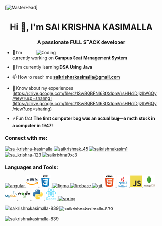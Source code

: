 [![MasterHead](https://static.vecteezy.com/system/resources/previews/000/523/378/original/web-development-application-design-coding-and-programming-on-laptop-and-smartphone-concept-with-programming-language-and-program-code-and-layout-on-screen-vector.jpg)]
 <h1 align="center">Hi 👋, I'm SAI KRISHNA KASIMALLA</h1>
<h3 align="center">A passionate FULL STACK developer</h3>
<img align="right" alt="Coding" width="400" src="https://user-images.githubusercontent.com/55389276/140866485-8fb1c876-9a8f-4d6a-98dc-08c4981eaf70.gif">

- 🔭 I’m currently working on **Campus Seat Management System**

- 🌱 I’m currently learning **DSA Using Java**

- 📫 How to reach me **saikrishnakasimalla@gmail.com**

- 📄 Know about my experiences [https://drive.google.com/file/d/1SwBQBFNl6BtXdpmVrsHHoiDIjzlbV6Qy/view?usp=sharing](https://drive.google.com/file/d/1SwBQBFNl6BtXdpmVrsHHoiDIjzlbV6Qy/view?usp=sharing)

- ⚡ Fun fact **The first computer bug was an actual bug—a moth stuck in a computer in 1947!**

<h3 align="left">Connect with me:</h3>
<p align="left">
<a href="https://linkedin.com/in/sai-krishna-kasimalla" target="blank"><img align="center" src="https://raw.githubusercontent.com/rahuldkjain/github-profile-readme-generator/master/src/images/icons/Social/linked-in-alt.svg" alt="sai-krishna-kasimalla" height="30" width="40" /></a>
<a href="https://www.codechef.com/users/saikrishnak_45" target="blank"><img align="center" src="https://cdn.jsdelivr.net/npm/simple-icons@3.1.0/icons/codechef.svg" alt="saikrishnak_45" height="30" width="40" /></a>
<a href="https://www.hackerrank.com/saikrishnakasim1" target="blank"><img align="center" src="https://raw.githubusercontent.com/rahuldkjain/github-profile-readme-generator/master/src/images/icons/Social/hackerrank.svg" alt="saikrishnakasim1" height="30" width="40" /></a>
<a href="https://www.leetcode.com/sai_krishna-123" target="blank"><img align="center" src="https://raw.githubusercontent.com/rahuldkjain/github-profile-readme-generator/master/src/images/icons/Social/leet-code.svg" alt="sai_krishna-123" height="30" width="40" /></a>
<a href="https://auth.geeksforgeeks.org/user/saikrishna9xc3" target="blank"><img align="center" src="https://raw.githubusercontent.com/rahuldkjain/github-profile-readme-generator/master/src/images/icons/Social/geeks-for-geeks.svg" alt="saikrishna9xc3" height="30" width="40" /></a>
</p>

<h3 align="left">Languages and Tools:</h3>
<p align="left"> <a href="https://angular.io" target="_blank" rel="noreferrer"> <img src="https://angular.io/assets/images/logos/angular/angular.svg" alt="angular" width="40" height="40"/> </a> <a href="https://aws.amazon.com" target="_blank" rel="noreferrer"> <img src="https://raw.githubusercontent.com/devicons/devicon/master/icons/amazonwebservices/amazonwebservices-original-wordmark.svg" alt="aws" width="40" height="40"/> </a> <a href="https://www.w3schools.com/css/" target="_blank" rel="noreferrer"> <img src="https://raw.githubusercontent.com/devicons/devicon/master/icons/css3/css3-original-wordmark.svg" alt="css3" width="40" height="40"/> </a> <a href="https://www.figma.com/" target="_blank" rel="noreferrer"> <img src="https://www.vectorlogo.zone/logos/figma/figma-icon.svg" alt="figma" width="40" height="40"/> </a> <a href="https://firebase.google.com/" target="_blank" rel="noreferrer"> <img src="https://www.vectorlogo.zone/logos/firebase/firebase-icon.svg" alt="firebase" width="40" height="40"/> </a> <a href="https://git-scm.com/" target="_blank" rel="noreferrer"> <img src="https://www.vectorlogo.zone/logos/git-scm/git-scm-icon.svg" alt="git" width="40" height="40"/> </a> <a href="https://www.w3.org/html/" target="_blank" rel="noreferrer"> <img src="https://raw.githubusercontent.com/devicons/devicon/master/icons/html5/html5-original-wordmark.svg" alt="html5" width="40" height="40"/> </a> <a href="https://www.java.com" target="_blank" rel="noreferrer"> <img src="https://raw.githubusercontent.com/devicons/devicon/master/icons/java/java-original.svg" alt="java" width="40" height="40"/> </a> <a href="https://developer.mozilla.org/en-US/docs/Web/JavaScript" target="_blank" rel="noreferrer"> <img src="https://raw.githubusercontent.com/devicons/devicon/master/icons/javascript/javascript-original.svg" alt="javascript" width="40" height="40"/> </a> <a href="https://www.mongodb.com/" target="_blank" rel="noreferrer"> <img src="https://raw.githubusercontent.com/devicons/devicon/master/icons/mongodb/mongodb-original-wordmark.svg" alt="mongodb" width="40" height="40"/> </a> <a href="https://www.mysql.com/" target="_blank" rel="noreferrer"> <img src="https://raw.githubusercontent.com/devicons/devicon/master/icons/mysql/mysql-original-wordmark.svg" alt="mysql" width="40" height="40"/> </a> <a href="https://nodejs.org" target="_blank" rel="noreferrer"> <img src="https://raw.githubusercontent.com/devicons/devicon/master/icons/nodejs/nodejs-original-wordmark.svg" alt="nodejs" width="40" height="40"/> </a> <a href="https://www.python.org" target="_blank" rel="noreferrer"> <img src="https://raw.githubusercontent.com/devicons/devicon/master/icons/python/python-original.svg" alt="python" width="40" height="40"/> </a> <a href="https://reactjs.org/" target="_blank" rel="noreferrer"> <img src="https://raw.githubusercontent.com/devicons/devicon/master/icons/react/react-original-wordmark.svg" alt="react" width="40" height="40"/> </a> <a href="https://spring.io/" target="_blank" rel="noreferrer"> <img src="https://www.vectorlogo.zone/logos/springio/springio-icon.svg" alt="spring" width="40" height="40"/> </a> </p>

<p><img align="left" src="https://github-readme-stats.vercel.app/api/top-langs?username=saikrishnakasimalla-839&show_icons=true&locale=en&layout=compact" alt="saikrishnakasimalla-839" /></p>

<p>&nbsp;<img align="center" src="https://github-readme-stats.vercel.app/api?username=saikrishnakasimalla-839&show_icons=true&locale=en" alt="saikrishnakasimalla-839" /></p>

<p><img align="center" src="https://github-readme-streak-stats.herokuapp.com/?user=saikrishnakasimalla-839&" alt="saikrishnakasimalla-839" /></p>
